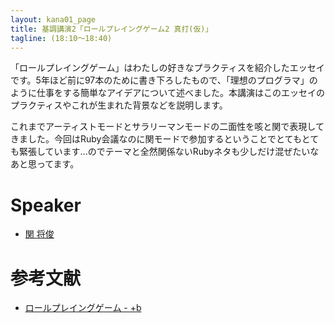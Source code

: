 ```yaml
---
layout: kana01_page
title: 基調講演2「ロールプレイングゲーム2 真打(仮)」
tagline: (18:10〜18:40)
---
```


「ロールプレイングゲーム」はわたしの好きなプラクティスを紹介したエッセイです。5年ほど前に97本のために書き下ろしたもので、「理想のプログラマ」のように仕事をする簡単なアイデアについて述べました。本講演はこのエッセイのプラクティスやこれが生まれた背景などを説明します。

これまでアーティストモードとサラリーマンモードの二面性を咳と関で表現してきました。今回はRuby会議なのに関モードで参加するということでとてもとても緊張しています...のでテーマと全然関係ないRubyネタも少しだけ混ぜたいなあと思ってます。

# Speaker
- [関 将俊](/kana01/profiles.html#m_seki)

# 参考文献
- [ロールプレイングゲーム - +b](http://d.hatena.ne.jp/m_seki+b/20101202/p1)
